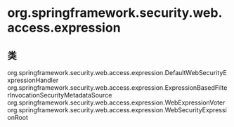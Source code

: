 # org.springframework.security.web.access.expression

## 类

org.springframework.security.web.access.expression.DefaultWebSecurityExpressionHandler
org.springframework.security.web.access.expression.ExpressionBasedFilterInvocationSecurityMetadataSource
org.springframework.security.web.access.expression.WebExpressionVoter
org.springframework.security.web.access.expression.WebSecurityExpressionRoot




